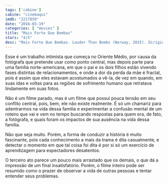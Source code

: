 ```yaml
---
tags: ['cabine']
cabine: "cinemaqui"
imdb: "2217859"
date: "2016-03-19"
categories: [ "movies" ]
title: "Mais Forte Que Bombas"
stars: "4/5"
desc: "Mais Forte Que Bombas. Louder Than Bombs (Norway, 2015). Dirigido por Joachim Trier. Escrito por Joachim Trier, Eskil Vogt. Com Rachel Brosnahan, Jesse Eisenberg, Amy Ryan, Gabriel Byrne, Ruby Jerins, David Strathairn, Isabelle Huppert, Devin Druid, Megan Ketch."
---
```

Esse é um trabalho intimista que começa no Oriente Médio, por causa da fotógrafa que pretende usar como ponto central, mas depois parte para uma família norte-americana, em que o pai e os dois filhos estão vivendo fases distintas de relacionamentos, e onde a dor da perda da mãe é fractal, pois é assim que eles estavam acostumados a vê-la, de vez em quando, em suas idas e voltas para as regiões de sofrimento humano que retratava lindamente em suas fotos.

Não é um filme parado, mas é um filme que possui pouca tensão em seu conflito central, pois, bem, ele não existe realmente. É só um chamariz para adentrarmos na vida dessa familia e experimentar a confusão mental de um roteiro que vai e vem no tempo buscando respostas para quem era, de fato, a fotógrafa, e quais foram os impactos de sua ausência na vida dessa família.

Não que seja muito. Porém, a forma de conduzir a história é muito fascinante, pois cada conhecimento a mais da trama é dita casualmente, e detectar o momento em que tal coisa foi dita é por si só um exercício de aprendizagem para espectadores desatentos.

O terceiro ato parece um pouco mais arrastado que os demais, o que dá a impressão de um final insatisfatório. Porém, o filme inteiro pode ser resumido como o prazer de observar a vida de outras pessoas e tentar entender seus problemas.
